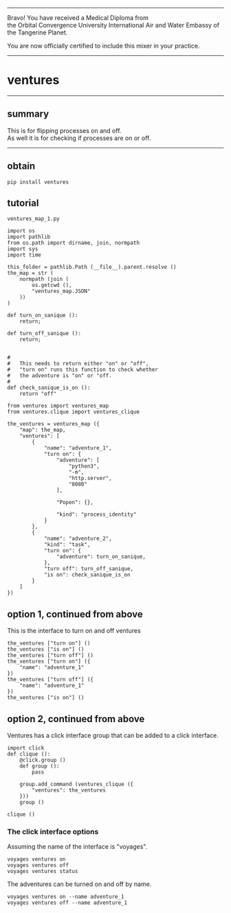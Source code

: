 




******

Bravo!  You have received a Medical Diploma from   
the Orbital Convergence University International Air and Water Embassy of the Tangerine Planet.  

You are now officially certified to include this mixer in your practice.

******


# ventures

---

## summary
This is for flipping processes on and off.   
As well it is for checking if processes are on or off.   
		
---		
		
## obtain
```
pip install ventures
```

## tutorial

```
ventures_map_1.py
```
```
import os
import pathlib
from os.path import dirname, join, normpath
import sys
import time

this_folder = pathlib.Path (__file__).parent.resolve ()
the_map = str (
	normpath (join (
		os.getcwd (), 
		"ventures_map.JSON"
	))
)

def turn_on_sanique ():
	return;
	
def turn_off_sanique ():
	return;
	
	
#
#	This needs to return either "on" or "off",
#	"turn on" runs this function to check whether
#	the adventure is "on" or "off.
#
def check_sanique_is_on ():
	return "off"

from ventures import ventures_map
from ventures.clique import ventures_clique

the_ventures = ventures_map ({
	"map": the_map,
	"ventures": [
		{
			"name": "adventure_1",
			"turn on": {
				"adventure": [ 
					"python3",
					"-m",
					"http.server",
					"8080"
				],
				
				"Popen": {},
				
				"kind": "process_identity"
			}
		},
		{
			"name": "adventure_2",
			"kind": "task",
			"turn on": {
				"adventure": turn_on_sanique,
			},
			"turn off": turn_off_sanique,
			"is on": check_sanique_is_on
		}
	]
})
```

## option 1, continued from above
This is the interface to turn on and off ventures
```
the_ventures ["turn on"] ()
the_ventures ["is on"] ()
the_ventures ["turn off"] ()
the_ventures ["turn on"] ({
	"name": "adventure_1"
})
the_ventures ["turn off"] ({
	"name": "adventure_1"
})
the_ventures ["is on"] ()
```

## option 2, continued from above
Ventures has a click interface group that can be 
added to a click interface.
```
import click	
def clique ():
	@click.group ()
	def group ():
		pass

	group.add_command (ventures_clique ({
		"ventures": the_ventures
	}))
	group ()
	
clique ()
```

### The click interface options
Assuming the name of the interface is "voyages".   
```
voyages ventures on
voyages ventures off
voyages ventures status
```

The adventures can be turned on and off by name.   
```
voyages ventures on --name adventure_1
voyages ventures off --name adventure_1
```
